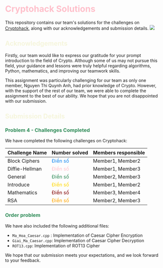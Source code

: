 # <span style="color:#FFC0CB">Cryptohack Solutions</span>

This repository contains our team's solutions for the challenges on [Cryptohack](https://cryptohack.org/), along with our acknowledgements and submission details.
![](https://cryptohack.org/static/img/main.pngsa=i&url=https%3A%2F%2Fcryptohack.org%2F&psig=AOvVaw1rXpsMGPY3OYllyM950FWW&ust=1682329939801000&source=images&cd=vfe&ved=0CBEQjRxqFwoTCJj2jvHdv_4CFQAAAAAdAAAAABAD)
## <span style="color:#f5f5dc">Acknowledgements</span>

Firstly, our team would like to express our gratitude for your prompt introduction to the field of Crypto. Although some of us may not pursue this field, your guidance and lessons were truly helpful regarding algorithms, Python, mathematics, and improving our teamwork skills.

This assignment was particularly challenging for our team as only one member, Nguyen Thi Quynh Anh, had prior knowledge of Crypto. However, with the support of the rest of our team, we were able to complete the assignment to the best of our ability. We hope that you are not disappointed with our submission.

## <span style="color:#f5f5dc">Submission Details</span>

### <span style="color:#2E8B57">Problem 4 - Challenges Completed </span>

We have completed the following challenges on Cryptohack:

| Challenge Name | Number solved | Members responsible | 
| --- | --- | --- |
| Block Ciphers | <span style="color:#1589F0">Điền số</span> | Member1, Member2 |
| Diffie-Hellman | <span style="color:#FFC0CB">Điền số</span> | Member1, Member3 |
| General | <span style="color:#2E8B57">Điền số</span> | Member2, Member3 |
| Introduce | <span style="color:#FFD700">Điền số</span> | Member1, Member2 |
| Mathematics | <span style="color:#800000">Điền số</span> | Member3, Member4 |
| RSA | <span style="color:#FFA500">Điền số</span> | Member2, Member3 |

### <span style="color:#2E8B57">Order problem</span>

We have also included the following additional files:

- `Ma_Hoa_Caesar.cpp` : Implementation of Caesar Cipher Encryption
- `Giai_Ma_Caesar.cpp`: Implementation of Caesar Cipher Decryption
- `ROT13.cpp`: Implementation of ROT13 Cipher

We hope that our submission meets your expectations, and we look forward to your feedback.
